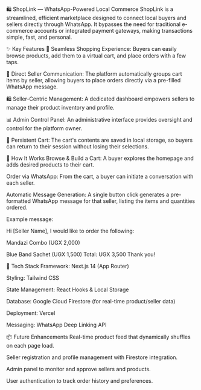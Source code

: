 🛍️ ShopLink — WhatsApp-Powered Local Commerce
ShopLink is a streamlined, efficient marketplace designed to connect local buyers and sellers directly through WhatsApp. It bypasses the need for traditional e-commerce accounts or integrated payment gateways, making transactions simple, fast, and personal.

✨ Key Features
🛒 Seamless Shopping Experience: Buyers can easily browse products, add them to a virtual cart, and place orders with a few taps.

🤝 Direct Seller Communication: The platform automatically groups cart items by seller, allowing buyers to place orders directly via a pre-filled WhatsApp message.

🛍️ Seller-Centric Management: A dedicated dashboard empowers sellers to manage their product inventory and profile.

📊 Admin Control Panel: An administrative interface provides oversight and control for the platform owner.

💾 Persistent Cart: The cart's contents are saved in local storage, so buyers can return to their session without losing their selections.

🧠 How It Works
Browse & Build a Cart: A buyer explores the homepage and adds desired products to their cart.

Order via WhatsApp: From the cart, a buyer can initiate a conversation with each seller.

Automatic Message Generation: A single button click generates a pre-formatted WhatsApp message for that seller, listing the items and quantities ordered.

Example message:

Hi [Seller Name], I would like to order the following:

Mandazi Combo (UGX 2,000)

Blue Band Sachet (UGX 1,500)
Total: UGX 3,500
Thank you!

🚀 Tech Stack
Framework: Next.js 14 (App Router)

Styling: Tailwind CSS

State Management: React Hooks & Local Storage

Database: Google Cloud Firestore (for real-time product/seller data)

Deployment: Vercel

Messaging: WhatsApp Deep Linking API

📦 Future Enhancements
Real-time product feed that dynamically shuffles on each page load.

Seller registration and profile management with Firestore integration.

Admin panel to monitor and approve sellers and products.

User authentication to track order history and preferences.
